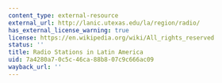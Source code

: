 ```yaml
---
content_type: external-resource
external_url: http://lanic.utexas.edu/la/region/radio/
has_external_license_warning: true
license: https://en.wikipedia.org/wiki/All_rights_reserved
status: ''
title: Radio Stations in Latin America
uid: 7a4280a7-0c5c-46ca-88b8-07c9c666ac09
wayback_url: ''
---
```

